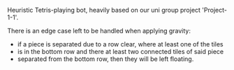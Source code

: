 Heuristic Tetris-playing bot, heavily based on our uni group project 'Project-1-1'.

There is an edge case left to be handled when applying gravity:

- if a piece is separated due to a row clear, where at least one of the tiles
- is in the bottom row and there at least two connected tiles of said piece
- separated from the bottom row, then they will be left floating.
